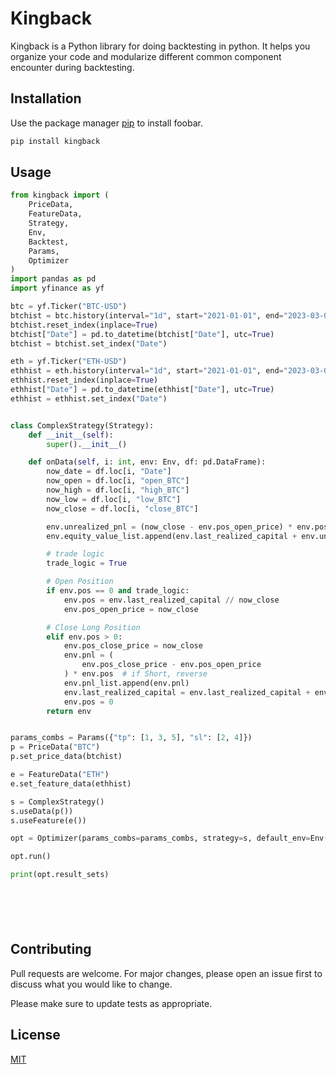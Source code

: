 # Kingback

Kingback is a Python library for doing backtesting in python. It helps you organize your code and modularize different common component encounter during backtesting.

## Installation

Use the package manager [pip](https://pip.pypa.io/en/stable/) to install foobar.

```bash
pip install kingback
```

## Usage

```python
from kingback import (
    PriceData,
    FeatureData,
    Strategy,
    Env,
    Backtest,
    Params,
    Optimizer
)
import pandas as pd
import yfinance as yf

btc = yf.Ticker("BTC-USD")
btchist = btc.history(interval="1d", start="2021-01-01", end="2023-03-01")
btchist.reset_index(inplace=True)
btchist["Date"] = pd.to_datetime(btchist["Date"], utc=True)
btchist = btchist.set_index("Date")

eth = yf.Ticker("ETH-USD")
ethhist = eth.history(interval="1d", start="2021-01-01", end="2023-03-01")
ethhist.reset_index(inplace=True)
ethhist["Date"] = pd.to_datetime(ethhist["Date"], utc=True)
ethhist = ethhist.set_index("Date")


class ComplexStrategy(Strategy):
    def __init__(self):
        super().__init__()

    def onData(self, i: int, env: Env, df: pd.DataFrame):
        now_date = df.loc[i, "Date"]
        now_open = df.loc[i, "open_BTC"]
        now_high = df.loc[i, "high_BTC"]
        now_low = df.loc[i, "low_BTC"]
        now_close = df.loc[i, "close_BTC"]

        env.unrealized_pnl = (now_close - env.pos_open_price) * env.pos
        env.equity_value_list.append(env.last_realized_capital + env.unrealized_pnl)

        # trade logic
        trade_logic = True

        # Open Position
        if env.pos == 0 and trade_logic:
            env.pos = env.last_realized_capital // now_close
            env.pos_open_price = now_close

        # Close Long Position
        elif env.pos > 0:
            env.pos_close_price = now_close
            env.pnl = (
                env.pos_close_price - env.pos_open_price
            ) * env.pos  # if Short, reverse
            env.pnl_list.append(env.pnl)
            env.last_realized_capital = env.last_realized_capital + env.pnl
            env.pos = 0
        return env


params_combs = Params({"tp": [1, 3, 5], "sl": [2, 4]})
p = PriceData("BTC")
p.set_price_data(btchist)

e = FeatureData("ETH")
e.set_feature_data(ethhist)

s = ComplexStrategy()
s.useData(p())
s.useFeature(e())

opt = Optimizer(params_combs=params_combs, strategy=s, default_env=Env(100000))

opt.run()

print(opt.result_sets)







```

## Contributing

Pull requests are welcome. For major changes, please open an issue first
to discuss what you would like to change.

Please make sure to update tests as appropriate.

## License

[MIT](https://choosealicense.com/licenses/mit/)
